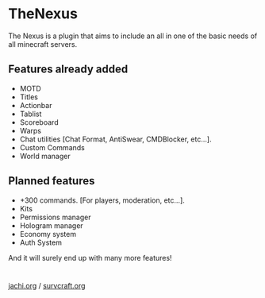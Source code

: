 # TheNexus
The Nexus is a plugin that aims to include an all in one of the basic needs of all minecraft servers.

## Features already added

- MOTD
- Titles
- Actionbar
- Tablist
- Scoreboard
- Warps
- Chat utilities [Chat Format, AntiSwear, CMDBlocker, etc...].
- Custom Commands
- World manager

## Planned features
- +300 commands. [For players, moderation, etc...].
- Kits
- Permissions manager
- Hologram manager
- Economy system
- Auth System

And it will surely end up with many more features!

# 
[jachi.org](jachi.org) / [survcraft.org](survcraft.org)
